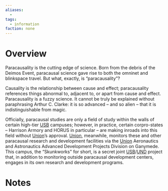 ```yaml
---
aliases:
  -
tags:
  - information
faction: none
---
```

# Overview
Paracausality is the cutting edge of science. Born from the debris of the Deimos Event, paracausal science gave rise to both the omninet and blinkspace travel. But what, exactly, is “paracausality”?

Causality is the relationship between cause and effect; paracausality references things abnormal to, adjacent to, or apart from cause and effect. Paracausality is a fuzzy science. It cannot be truly be explained without paraphrasing Arthur C. Clarke: it is so advanced – and so alien – that it is indistinguishable from magic.

Officially, paracausal studies are only a field of study within the walls of certain high-tier [USB](Union%20Science%20Bureau.md) campuses; however, in practice, certain corpro-states – Harrison Armory and HORUS in particular – are making inroads into this field without [Union](Union.md)’s approval. [Union](Union.md), meanwhile, monitors these and other paracausal research and development facilities via the [Union](Union.md) Aeronautics and Astronautics Advanced Development Projects Division on Ganymede. This campus, the “Skunkworks" for short, is a secret joint [USB](Union%20Science%20Bureau.md)/[UND](Union%20Naval%20Department.md) project that, in addition to monitoring outside paracausal development centers, engages in its own research and development programs.


# Notes